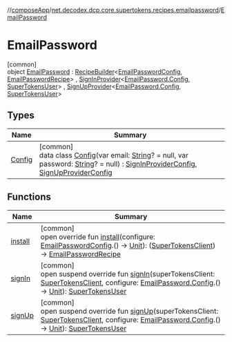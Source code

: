 //[composeApp](../../../index.md)/[net.decodex.dcp.core.supertokens.recipes.emailpassword](../index.md)/[EmailPassword](index.md)

# EmailPassword

[common]\
object [EmailPassword](index.md) : [RecipeBuilder](../../net.decodex.dcp.core.supertokens.recipes/-recipe-builder/index.md)&lt;[EmailPasswordConfig](../-email-password-config/index.md), [EmailPasswordRecipe](../-email-password-recipe/index.md)&gt; , [SignInProvider](../../net.decodex.dcp.core.supertokens.handlers/-sign-in-provider/index.md)&lt;[EmailPassword.Config](-config/index.md), [SuperTokensUser](../../net.decodex.dcp.core.supertokens.models/-super-tokens-user/index.md)&gt; , [SignUpProvider](../../net.decodex.dcp.core.supertokens.handlers/-sign-up-provider/index.md)&lt;[EmailPassword.Config](-config/index.md), [SuperTokensUser](../../net.decodex.dcp.core.supertokens.models/-super-tokens-user/index.md)&gt;

## Types

| Name | Summary |
|---|---|
| [Config](-config/index.md) | [common]<br>data class [Config](-config/index.md)(var email: [String](https://kotlinlang.org/api/latest/jvm/stdlib/kotlin/-string/index.html)? = null, var password: [String](https://kotlinlang.org/api/latest/jvm/stdlib/kotlin/-string/index.html)? = null) : [SignInProviderConfig](../../net.decodex.dcp.core.supertokens.handlers/-sign-in-provider-config/index.md), [SignUpProviderConfig](../../net.decodex.dcp.core.supertokens.handlers/-sign-up-provider-config/index.md) |

## Functions

| Name | Summary |
|---|---|
| [install](install.md) | [common]<br>open override fun [install](install.md)(configure: [EmailPasswordConfig](../-email-password-config/index.md).() -&gt; [Unit](https://kotlinlang.org/api/latest/jvm/stdlib/kotlin/-unit/index.html)): ([SuperTokensClient](../../net.decodex.dcp.core.supertokens/-super-tokens-client/index.md)) -&gt; [EmailPasswordRecipe](../-email-password-recipe/index.md) |
| [signIn](sign-in.md) | [common]<br>open suspend override fun [signIn](sign-in.md)(superTokensClient: [SuperTokensClient](../../net.decodex.dcp.core.supertokens/-super-tokens-client/index.md), configure: [EmailPassword.Config](-config/index.md).() -&gt; [Unit](https://kotlinlang.org/api/latest/jvm/stdlib/kotlin/-unit/index.html)): [SuperTokensUser](../../net.decodex.dcp.core.supertokens.models/-super-tokens-user/index.md) |
| [signUp](sign-up.md) | [common]<br>open suspend override fun [signUp](sign-up.md)(superTokensClient: [SuperTokensClient](../../net.decodex.dcp.core.supertokens/-super-tokens-client/index.md), configure: [EmailPassword.Config](-config/index.md).() -&gt; [Unit](https://kotlinlang.org/api/latest/jvm/stdlib/kotlin/-unit/index.html)): [SuperTokensUser](../../net.decodex.dcp.core.supertokens.models/-super-tokens-user/index.md) |
